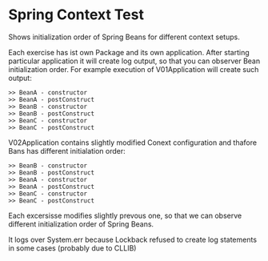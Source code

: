 # Spring Context Test
Shows initialization order of Spring Beans for different context setups.

Each exercise has ist own Package and its own application. After starting particular application it will create log output, so that you can observer Bean initialization order.
For example execution of V01Application will create such output:
````
>> BeanA - constructor
>> BeanA - postConstruct
>> BeanB - constructor
>> BeanB - postConstruct
>> BeanC - constructor
>> BeanC - postConstruct
````  
V02Application contains slightly modified Conext configuration and thafore Bans has different initialation order:
````
>> BeanB - constructor
>> BeanB - postConstruct
>> BeanA - constructor
>> BeanA - postConstruct
>> BeanC - constructor
>> BeanC - postConstruct
````  

Each excersisse modifies slightly prevous one, so that we can observe different initialization order of Spring Beans.

It logs over System.err because Lockback refused to create log statements in some cases (probably due to CLLIB)
